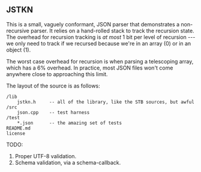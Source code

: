 JSTKN
-----

This is a small, vaguely conformant, JSON parser that demonstrates a non-recursive parser.
It relies on a hand-rolled stack to track the recursion state. The overhead for recursion
tracking is *at most* 1 bit per level of recursion --- we only need to track if we recursed
because we're in an array (0) or in an object (1).

The worst case overhead for recursion is when parsing a telescoping array, which has a 6%
overhead. In practice, most JSON files won't come anywhere close to approaching this limit.

The layout of the source is as follows:

    /lib
        jstkn.h     -- all of the library, like the STB sources, but awful
    /src
        json.cpp    -- test harness
    /test
        *.json      -- the amazing set of tests
    README.md
    license

TODO:

1. Proper UTF-8 validation.
2. Schema validation, via a schema-callback.

